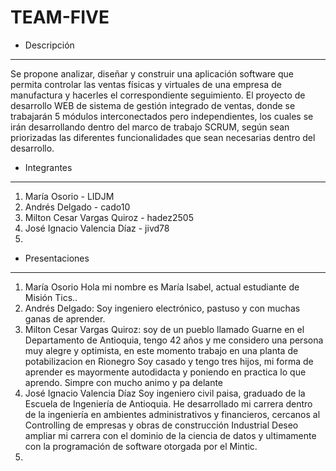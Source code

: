 # TEAM-FIVE

* Descripción
-------------

Se propone analizar, diseñar y construir una aplicación software que permita controlar las ventas físicas y virtuales de una empresa de manufactura y hacerles el correspondiente seguimiento. El proyecto de desarrollo WEB de sistema de gestión integrado de ventas, donde se trabajarán 5 módulos interconectados pero independientes, los cuales se irán desarrollando dentro del marco de trabajo SCRUM, según sean priorizadas las diferentes funcionalidades que sean necesarias dentro del desarrollo.  

* Integrantes
-------------

1. María Osorio - LIDJM
2. Andrés Delgado - cado10
3. Milton Cesar Vargas Quiroz - hadez2505
4. José Ignacio Valencia Díaz - jivd78 
5. 

* Presentaciones
---------------

1.  María Osorio
    Hola mi nombre es María Isabel, actual estudiante de Misión Tics..
2.  Andrés Delgado: Soy ingeniero electrónico, pastuso y con muchas ganas de aprender.
3.  Milton Cesar Vargas Quiroz: soy de un pueblo llamado Guarne en el
    Departamento de Antioquia, tengo 42 años y me considero una persona muy alegre y optimista, en este momento trabajo en una planta de potabilizacion en Rionegro
    Soy casado y tengo tres hijos, mi forma de aprender es mayormente autodidacta y poniendo en practica lo que aprendo. Simpre con mucho animo y pa delante
4.  José Ignacio Valencia Díaz
    Soy ingeniero civil paisa, graduado de la Escuela de Ingeniería de Antioquia.
    He desarrollado mi carrera dentro de la ingeniería en ambientes administrativos y financieros, cercanos al Controlling de empresas y obras de construcción Industrial
    Deseo ampliar mi carrera con el dominio de la ciencia de datos y ultimamente con la programación de software otorgada por el Mintic.
5.

